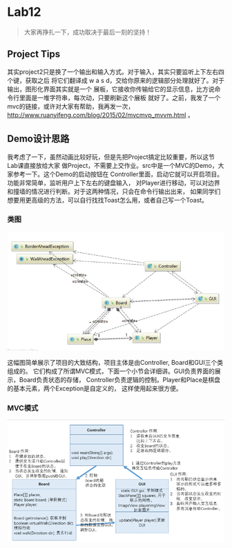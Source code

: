 # Lab12
> 大家再挣扎一下，成功取决于最后一刻的坚持！

## Project Tips

其实project2只是换了一个输出和输入方式。对于输入，其实只要监听上下左右四个键，获取之后
将它们翻译成 w a s d，交给你原来的逻辑部分处理就好了。对于输出，图形化界面其实就是一个
展板，它接收你传输给它的显示信息，比方说命令行里面是一堆字符串，每次动，只要刷新这个展板
就好了。之前，我发了一个mvc的链接，或许对大家有帮助，我再发一次， 
http://www.ruanyifeng.com/blog/2015/02/mvcmvp_mvvm.html 。

## Demo设计思路
我考虑了一下，虽然动画比较好玩，但是先把Project搞定比较重要，所以这节Lab课直接放给大家
做Project，不需要上交作业。src中是一个MVC的Demo，大家参考一下。这个Demo的启动按钮在
Controller里面，启动它就可以开启项目。功能非常简单，监听用户上下左右的键盘输入，
对Player进行移动，可以对边界和撞墙的情况进行判断。对于这两种情况，只会在命令行输出出来，
如果同学们想要用更高级的方法，可以自行找找Toast怎么用，或者自己写一个Toast。

### 类图

![class_diagram](https://github.com/Java-A-2019/Lab12/raw/master/res/class_diagram.png)

这幅图简单展示了项目的大致结构，项目主体是由Controller, Board和GUI三个类组成的。
它们构成了所谓MVC模式，下面一个小节会详细讲。GUI负责界面的展示，Board负责状态的存储，
Controller负责逻辑的控制。Player和Place是棋盘的基本元素，两个Exception是自定义的，
这样使用起来很方便。

### MVC模式

![mvc](https://github.com/Java-A-2019/Lab12/raw/master/res/mvc.png)










